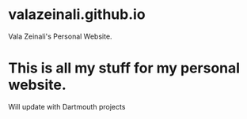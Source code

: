 # valazeinali.github.io
Vala Zeinali's Personal Website.

# This is all my stuff for my personal website.
Will update with Dartmouth projects
